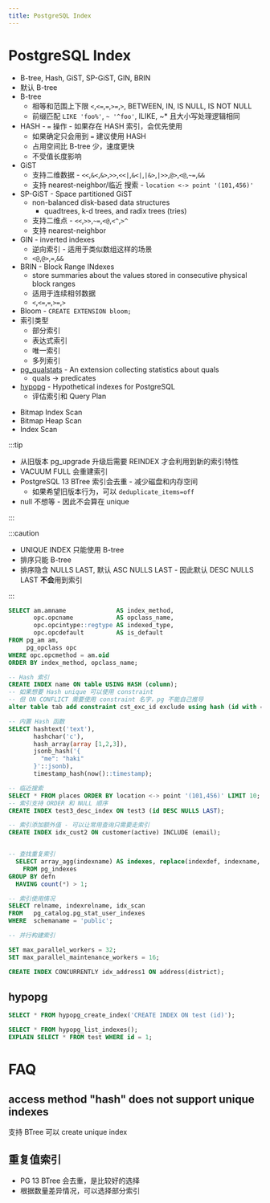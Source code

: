 ```yaml
---
title: PostgreSQL Index
---
```


# PostgreSQL Index

- B-tree, Hash, GiST, SP-GiST, GIN, BRIN
- 默认 B-tree
- B-tree
  - 相等和范围上下限 `<`,`<=`,`=`,`>=`,`>`, BETWEEN, IN, IS NULL, IS NOT NULL
  - 前缀匹配 `LIKE 'foo%'`, `~ '^foo'`, ILIKE, ~\* 且大小写处理逻辑相同
- HASH - `=` 操作 - 如果存在 HASH 索引，会优先使用
  - 如果确定只会用到 `=` 建议使用 HASH
  - 占用空间比 B-tree 少，速度更快
  - 不受值长度影响
- GiST
  - 支持二维数据 - `<<`,`&<`,`&>`,`>>`,`<<|`,`&<|`,`|&>`,`|>>`,`@>`,`<@`,`~=`,`&&`
  - 支持 nearest-neighbor/临近 搜索 - `location <-> point '(101,456)'`
- SP-GiST - Space partitioned GiST
  - non-balanced disk-based data structures
    - quadtrees, k-d trees, and radix trees (tries)
  - 支持二维点 - `<<`,`>>`,`~=`,`<@`,`<^`,`>^`
  - 支持 nearest-neighbor
- GIN - inverted indexes
  - 逆向索引 - 适用于类似数组这样的场景
  - `<@`,`@>`,`=`,`&&`
- BRIN - Block Range INdexes
  - store summaries about the values stored in consecutive physical block ranges
  - 适用于连续相邻数据
  - `<`,`<=`,`=`,`>=`,`>`
- Bloom - `CREATE EXTENSION bloom;`
- 索引类型
  - 部分索引
  - 表达式索引
  - 唯一索引
  - 多列索引
- [pg_qualstats] - An extension collecting statistics about quals
  - quals -> predicates
- [hypopg] - Hypothetical indexes for PostgreSQL
  - 评估索引和 Query Plan

[hypopg]: https://github.com/HypoPG/hypopg
[pg_qualstats]: https://github.com/powa-team/pg_qualstats

- Bitmap Index Scan
- Bitmap Heap Scan
- Index Scan

:::tip

- 从旧版本 pg_upgrade 升级后需要 REINDEX 才会利用到新的索引特性
- VACUUM FULL 会重建索引
- PostgreSQL 13 BTree 索引会去重 - 减少磁盘和内存空间
  - 如果希望旧版本行为，可以 `deduplicate_items=off`
- null 不想等 - 因此不会算在 unique

:::

:::caution

- UNIQUE INDEX 只能使用 B-tree
- 排序只能 B-tree
- 排序隐含 NULLS LAST, 默认 ASC NULLS LAST - 因此默认 DESC NULLS LAST **不会**用到索引

:::

```sql title="索引支持的操作"
SELECT am.amname              AS index_method,
       opc.opcname            AS opclass_name,
       opc.opcintype::regtype AS indexed_type,
       opc.opcdefault         AS is_default
FROM pg_am am,
     pg_opclass opc
WHERE opc.opcmethod = am.oid
ORDER BY index_method, opclass_name;
```

```sql
-- Hash 索引
CREATE INDEX name ON table USING HASH (column);
-- 如果想要 Hash unique 可以使用 constraint
-- 但 ON CONFLICT 需要使用 constraint 名字，pg 不能自己推导
alter table tab add constraint cst_exc_id exclude using hash (id with =);

-- 内置 Hash 函数
SELECT hashtext('text'),
       hashchar('c'),
       hash_array(array [1,2,3]),
       jsonb_hash('{
         "me": "haki"
       }'::jsonb),
       timestamp_hash(now()::timestamp);

-- 临近搜索
SELECT * FROM places ORDER BY location <-> point '(101,456)' LIMIT 10;
-- 索引支持 ORDER 和 NULL 顺序
CREATE INDEX test3_desc_index ON test3 (id DESC NULLS LAST);

-- 索引添加额外值 - 可以让常用查询只需要走索引
CREATE INDEX idx_cust2 ON customer(active) INCLUDE (email);


-- 查找重复索引
  SELECT array_agg(indexname) AS indexes, replace(indexdef, indexname, '') AS defn
    FROM pg_indexes
GROUP BY defn
  HAVING count(*) > 1;

-- 索引使用情况
SELECT relname, indexrelname, idx_scan
FROM   pg_catalog.pg_stat_user_indexes
WHERE  schemaname = 'public';

-- 并行构建索引

SET max_parallel_workers = 32;
SET max_parallel_maintenance_workers = 16;

CREATE INDEX CONCURRENTLY idx_address1 ON address(district);
```

## hypopg

```sql
SELECT * FROM hypopg_create_index('CREATE INDEX ON test (id)');

SELECT * FROM hypopg_list_indexes();
EXPLAIN SELECT * FROM test WHERE id = 1;
```

# FAQ

## access method "hash" does not support unique indexes

支持 BTree 可以 create unique index

## 重复值索引

- PG 13 BTree 会去重，是比较好的选择
- 根据数量差异情况，可以选择部分索引
